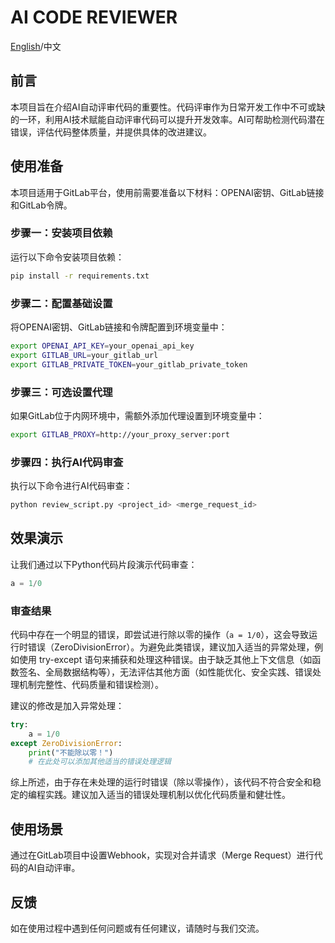 # AI CODE REVIEWER

[English](README.md)/中文

## 前言

本项目旨在介绍AI自动评审代码的重要性。代码评审作为日常开发工作中不可或缺的一环，利用AI技术赋能自动评审代码可以提升开发效率。AI可帮助检测代码潜在错误，评估代码整体质量，并提供具体的改进建议。

## 使用准备

本项目适用于GitLab平台，使用前需要准备以下材料：OPENAI密钥、GitLab链接和GitLab令牌。

### 步骤一：安装项目依赖

运行以下命令安装项目依赖：

```bash
pip install -r requirements.txt
```

### 步骤二：配置基础设置

将OPENAI密钥、GitLab链接和令牌配置到环境变量中：

```bash
export OPENAI_API_KEY=your_openai_api_key
export GITLAB_URL=your_gitlab_url
export GITLAB_PRIVATE_TOKEN=your_gitlab_private_token
```

### 步骤三：可选设置代理

如果GitLab位于内网环境中，需额外添加代理设置到环境变量中：

```bash
export GITLAB_PROXY=http://your_proxy_server:port
```

### 步骤四：执行AI代码审查

执行以下命令进行AI代码审查：

```bash
python review_script.py <project_id> <merge_request_id>
```

## 效果演示

让我们通过以下Python代码片段演示代码审查：

```python
a = 1/0
```

### 审查结果

代码中存在一个明显的错误，即尝试进行除以零的操作（`a = 1/0`），这会导致运行时错误（ZeroDivisionError）。为避免此类错误，建议加入适当的异常处理，例如使用 try-except 语句来捕获和处理这种错误。由于缺乏其他上下文信息（如函数签名、全局数据结构等），无法评估其他方面（如性能优化、安全实践、错误处理机制完整性、代码质量和错误检测）。

建议的修改是加入异常处理：

```python
try:
    a = 1/0
except ZeroDivisionError:
    print("不能除以零！")
    # 在此处可以添加其他适当的错误处理逻辑
```

综上所述，由于存在未处理的运行时错误（除以零操作），该代码不符合安全和稳定的编程实践。建议加入适当的错误处理机制以优化代码质量和健壮性。

## 使用场景

通过在GitLab项目中设置Webhook，实现对合并请求（Merge Request）进行代码的AI自动评审。

## 反馈

如在使用过程中遇到任何问题或有任何建议，请随时与我们交流。

